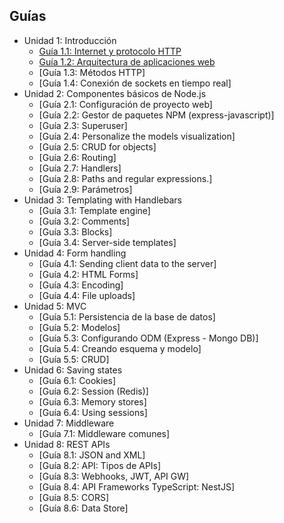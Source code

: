 ## Guías

* Unidad 1: Introducción  
  * [Guía 1.1: Internet y protocolo HTTP](guias/guias1/guia1_1.md) 
  * [Guía 1.2: Arquitectura de aplicaciones web](guias/guias1/guia1_2.md) 
  * [Guía 1.3: Métodos HTTP]
  * [Guía 1.4: Conexión de sockets en tiempo real]
* Unidad 2: Componentes básicos de Node.js
  * [Guía 2.1: Configuración de proyecto web]
  * [Guía 2.2: Gestor de paquetes NPM (express-javascript)]
  * [Guía 2.3: Superuser]
  * [Guía 2.4: Personalize the models visualization]
  * [Guía 2.5: CRUD for objects]
  * [Guía 2.6: Routing]
  * [Guía 2.7: Handlers]
  * [Guía 2.8: Paths and regular expressions.]
  * [Guía 2.9: Parámetros]
* Unidad 3: Templating with Handlebars 
  * [Guía 3.1: Template engine] 
  * [Guía 3.2: Comments] 
  * [Guía 3.3: Blocks] 
  * [Guía 3.4: Server-side templates] 
* Unidad 4: Form handling
  * [Guía 4.1: Sending client data to the server]
  * [Guía 4.2: HTML Forms]
  * [Guía 4.3: Encoding]
  * [Guía 4.4: File uploads]
* Unidad 5: MVC 
  * [Guía 5.1: Persistencia de la base de datos]
  * [Guía 5.2: Modelos]
  * [Guía 5.3: Configurando ODM (Express - Mongo DB)]
  * [Guía 5.4: Creando esquema y modelo]
  * [Guía 5.5: CRUD]
* Unidad 6: Saving states 
  * [Guía 6.1: Cookies]
  * [Guía 6.2: Session (Redis)]
  * [Guía 6.3: Memory stores]
  * [Guía 6.4: Using sessions]
* Unidad 7: Middleware
  * [Guía 7.1: Middleware comunes]
* Unidad 8: REST APIs
  * [Guía 8.1: JSON and XML]
  * [Guía 8.2: API: Tipos de APIs]
  * [Guía 8.3: Webhooks, JWT, API GW]
  * [Guía 8.4: API Frameworks TypeScript: NestJS]
  * [Guía 8.5: CORS]
  * [Guía 8.6: Data Store]
